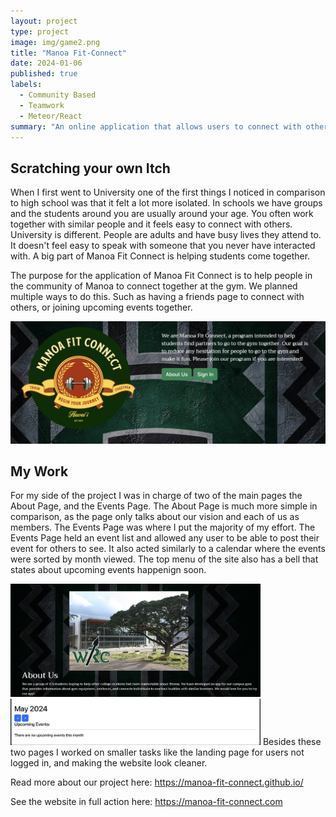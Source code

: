 ```yaml
---
layout: project
type: project
image: img/game2.png
title: "Manoa Fit-Connect"
date: 2024-01-06
published: true
labels:
  - Community Based
  - Teamwork
  - Meteor/React
summary: "An online application that allows users to connect with others to stay fit."
---
```



## Scratching your own Itch

When I first went to University one of the first things I noticed in comparison to high school was that it felt a lot more isolated. In schools we have groups and the students around you are usually around your age. You often work together with similar people and it feels easy to connect with others. University is different. People are adults and have busy lives they attend to. It doesn't feel easy to speak with someone that you never have interacted with. A big part of Manoa Fit Connect is helping students come together.


The purpose for the application of Manoa Fit Connect is to help people in the community of Manoa to connect together at the gym. We planned multiple ways to do this. Such as having a friends page to connect with others, or joining upcoming events together. 

<img width="600px" class="w3-round" src="../img/mfc0.png">


## My Work

For my side of the project I was in charge of two of the main pages the About Page, and the Events Page. The About Page is much more simple in comparison, as the page only talks about our vision and each of us as members. The Events Page was where I put the majority of my effort. The Events Page held an event list and allowed any user to be able to post their event for others to see. It also acted similarly to a calendar where the events were sorted by month viewed. The top menu of the site also has a bell that states about upcoming events happenign soon.

<img width="400px" class="w3-round" src="../img/mfc1.png">

<img width="400px" class="w3-round" src="../img/mfc2.png">
Besides these two pages I worked on smaller tasks like the landing page for users not logged in, and making the website look cleaner.

Read more about our project here: https://manoa-fit-connect.github.io/

See the website in full action here: https://manoa-fit-connect.com


